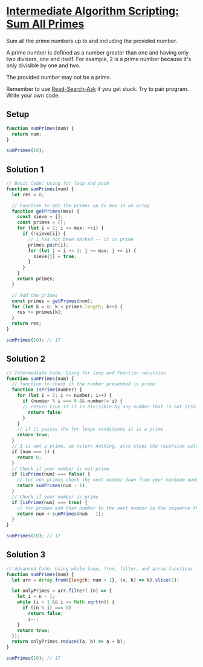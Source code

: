 # [Intermediate Algorithm Scripting: Sum All Primes](https://learn.freecodecamp.org/javascript-algorithms-and-data-structures/intermediate-algorithm-scripting/sum-all-primes)

Sum all the prime numbers up to and including the provided number.

A prime number is defined as a number greater than one and having only two divisors, one and itself. For example, 2 is a prime number because it's only divisible by one and two.

The provided number may not be a prime.

Remember to use [Read-Search-Ask](http://forum.freecodecamp.org/t/how-to-get-help-when-you-are-stuck/19514) if you get stuck. Try to pair program. Write your own code.

## Setup
```js
function sumPrimes(num) {
  return num;
}

sumPrimes(10);
```

## Solution 1
```js
// Basic Code: Using for loop and push
function sumPrimes(num) {
  let res = 0;

  // Function to get the primes up to max in an array
  function getPrimes(max) {
    const sieve = [];
    const primes = [];
    for (let i = 2; i <= max; ++i) {
      if (!sieve[i]) {
        // i has not been marked -- it is prime
        primes.push(i);
        for (let j = i << 1; j <= max; j += i) {
          sieve[j] = true;
        }
      }
    }
    return primes;
  }

  // Add the primes
  const primes = getPrimes(num);
  for (let k = 0; k < primes.length; k++) {
    res += primes[k];
  }
  return res;
}

sumPrimes(10); // 17
```

## Solution 2

```js
// Intermediate Code: Using for loop and function recursion
function sumPrimes(num) {
  // function to check if the number presented is prime
  function isPrime(number) {
    for (let i = 2; i <= number; i++) {
      if (number % i === 0 && number!= i) {
      // return true if it is divisible by any number that is not itself.
        return false;
      }
    }
    // if it passes the for loops conditions it is a prime
    return true;
  }
  // 1 is not a prime, so return nothing, also stops the recursive calls.
  if (num === 1) {
    return 0;
  }
  // Check if your number is not prime
  if (isPrime(num) === false) {
    // for non primes check the next number down from your maximum number, do not add anything to your answer
    return sumPrimes(num - 1);
  }
  // Check if your number is prime
  if (isPrime(num) === true) {
    // for primes add that number to the next number in the sequence through a recursive call to our sumPrimes function.
    return num + sumPrimes(num - 1);
  }
}

sumPrimes(10); // 17
```

## Solution 3
```js
// Advanced Code: Using while loop, from, filter, and arrow functions
function sumPrimes(num) {
  let arr = Array.from({length: num + 1}, (v, k) => k).slice(2); 

  let onlyPrimes = arr.filter( (n) => { 
    let i = n - 1;
    while (i > 1 && i >= Math.sqrt(n)) { 
      if ((n % i) === 0) 
        return false;
        i--;
    }
    return true;
  });
  return onlyPrimes.reduce((a, b) => a + b); 
}

sumPrimes(10); // 17
```